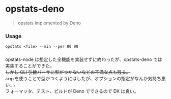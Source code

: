 # opstats-deno

> opstats implemented by Deno

### Usage

```
opstats <file> --min --per 80 90
```

###

opstats-node は想定した全機能を実装せずに終わったが、opstats-deno では実装することができた。  
~~しかし CLI 引数パーサに型がつかないなどの不満な点も残る。~~  
`args`を使うことで型がつくようにはしたが、オプションの指定がなんか気持ち悪い...。  
フォーマッタ、テスト、ビルドが Deno でできるので DX は良い。
